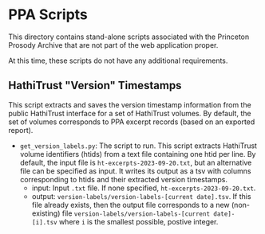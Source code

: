 # PPA Scripts

This directory contains stand-alone scripts associated with the Princeton
Prosody Archive that are not part of the web application proper.

At this time, these scripts do not have any additional requirements.

## HathiTrust "Version" Timestamps
This script extracts and saves the version timestamp information from the
public HathiTrust interface for a set of HathiTrust volumes. By default,
the set of volumes corresponds to PPA excerpt records (based on an exported
report).

- `get_version_labels.py`: The script to run. This script extracts HathiTrust
volume identifiers (htids) from a text file containing one htid per line. By
default, the input file is `ht-excerpts-2023-09-20.txt`, but an alternative file
can be specified as input. It writes its output as a tsv
with columns corresponding to htids and their extracted version timestamps.
    - input: Input `.txt` file. If none specified,
    `ht-excerpts-2023-09-20.txt`.
    - output: `version-labels/version-labels-[current date].tsv`. If this file
    already exists, then the output file corresponds to a new (non-existing)
    file `version-labels/version-labels-[current date]-[i].tsv` where `i`
    is the smallest possible, postive integer.
